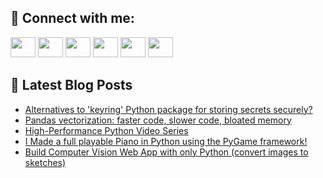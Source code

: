 ## 🔎 Connect with me:
[<img height="32" width="40" src="https://cdn.jsdelivr.net/npm/simple-icons@v5/icons/telegram.svg" />](https://t.me/bullbesh)
[<img height="32" width="40" src="https://cdn.jsdelivr.net/npm/simple-icons@v5/icons/vk.svg" />](https://vk.com/bullbesh)
[<img height="32" width="40" src="https://cdn.jsdelivr.net/npm/simple-icons@v5/icons/twitter.svg" />](https://twitter.com/bullbesh1)
[<img height="32" width="40" src="https://cdn.jsdelivr.net/npm/simple-icons@v5/icons/instagram.svg" />](https://www.instagram.com/bullbesh)
[<img height="32" width="40" src="https://cdn.jsdelivr.net/npm/simple-icons@v5/icons/reddit.svg" />](https://www.reddit.com/user/bullbesh)
[<img height="32" width="40" src="https://cdn.jsdelivr.net/npm/simple-icons@v5/icons/youtube.svg" />](https://www.youtube.com/channel/UCtfjRs6uzgq5mfm8S06WTcg)

## 📕 Latest Blog Posts
<!-- BLOG-POST-LIST:START -->
- [Alternatives to &#39;keyring&#39; Python package for storing secrets securely?](https://www.reddit.com/r/Python/comments/v8o9eu/alternatives_to_keyring_python_package_for/)
- [Pandas vectorization: faster code, slower code, bloated memory](https://www.reddit.com/r/Python/comments/v8m79o/pandas_vectorization_faster_code_slower_code/)
- [High-Performance Python Video Series](https://www.reddit.com/r/Python/comments/v8kx2v/highperformance_python_video_series/)
- [I Made a full playable Piano in Python using the PyGame framework!](https://www.reddit.com/r/Python/comments/v8hep3/i_made_a_full_playable_piano_in_python_using_the/)
- [Build Computer Vision Web App with only Python &lpar;convert images to sketches&rpar;](https://www.reddit.com/r/Python/comments/v8h717/build_computer_vision_web_app_with_only_python/)
<!-- BLOG-POST-LIST:END -->
